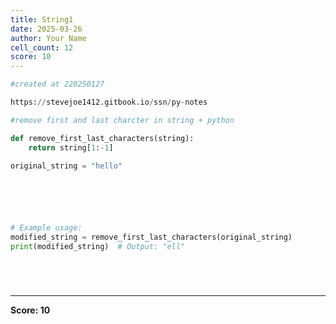 ```yaml
---
title: String1
date: 2025-03-26
author: Your Name
cell_count: 12
score: 10
---
```


```python
#created at 220250127
```


```python
https://stevejoe1412.gitbook.io/ssn/py-notes
```


```python
#remove first and last charcter in string + python
```


```python
def remove_first_last_characters(string):
    return string[1:-1]
```


```python
original_string = "hello"

```


```python

```


```python

```


```python

    

# Example usage:
modified_string = remove_first_last_characters(original_string)
print(modified_string)  # Output: "ell"

```


```python

```


```python

```


```python

```


```python

```


---
**Score: 10**